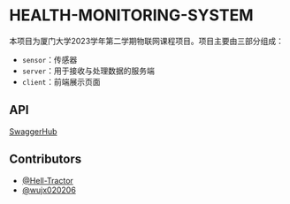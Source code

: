 # HEALTH-MONITORING-SYSTEM

本项目为厦门大学2023学年第二学期物联网课程项目。项目主要由三部分组成：

- `sensor`：传感器
- `server`：用于接收与处理数据的服务端
- `client`：前端展示页面

## API

[SwaggerHub](https://app.swaggerhub.com/apis/Hell-Tractor/Health-Monitoring/1.0.0)

## Contributors

- [@Hell-Tractor](https://github.com/Hell-Tractor)
- [@wujx020206](https://github.com/wujx020206)